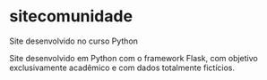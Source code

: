 # sitecomunidade
Site desenvolvido no curso Python

Site desenvolvido em Python com o framework Flask, com objetivo exclusivamente acadêmico e com dados totalmente fictícios.
